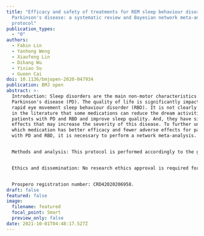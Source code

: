 ```yaml
---
title: "Efficacy and safety of treatments for REM sleep behaviour disorder in
  Parkinson's disease: a systematic review and Bayesian network meta-analysis
  protocol"
publication_types:
  - "0"
authors:
  - Fabin Lin
  - Yanhong Weng
  - Xiaofeng Lin
  - Dihang Wu
  - Yixiao Su
  - Guoen Cai
doi: 10.1136/bmjopen-2020-047934
publication: BMJ open
abstract: >-
  Introduction: Sleep disorders are the main non-motor characteristics of
  Parkinson's disease (PD). The quality of life is significantly impacted by
  rapid eye movement sleep behaviour disorder (RBD). It is not clearly evidenced
  in the literature that some medications can reduce the dream activities of
  patients with PD and RBD and improve sleep quality. And, they have side
  effects that may increase the severity of this disease. To further understand
  which medication has better efficacy and fewer adverse effects for patients
  with PD and RBD, it is necessary to perform a network meta-analysis.


  Methods and analysis: This protocol is performed accordingly to the guidelines of the Preferred Reporting Items for Systematic Review and Meta-Analysis Protocols and the Cochrane Collaboration Handbook.A thorough literature selection will be conducted up to September 2021 using PubMed, Cochrane Library (The Cochrane Database of Systematic Reviews) and Embase. We will not only include randomised controlled trials, but prospective, retrospective cohort, case-control, nested case-control, case-cohort, cross-sectional and case series. We will use the Cochrane Collaboration tool to assess the risk of bias. Pairwise and network meta-analyses will be conducted using the R netmeta package and Stata V.14.0. The relative ranking probability of the best intervention will be estimated using the surface under the cumulative ranking curve. Additionally, sensitivity analysis, subgroup analysis, quality assessment and publication bias analysis will be performed.


  Ethics and dissemination: No research ethics approval is required for this systematic review, as no confidential patient data will be used. We will disseminate our findings through publication in a peer-reviewed journal and conference presentations, and our review will support development of a BMJ Rapid Recommendations providing contextualised clinical guidance based on this body of evidence.


  Prospero registration number: CRD42020206958.
draft: false
featured: false
image:
  filename: featured
  focal_point: Smart
  preview_only: false
date: 2021-10-01T04:48:17.527Z
---
```

